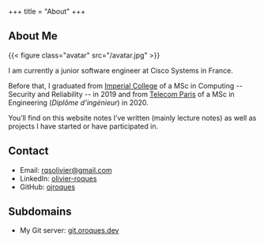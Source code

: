 +++
title = "About"
+++

## About Me

{{< figure class="avatar" src="/avatar.jpg" >}}

I am currently a junior software engineer at Cisco Systems in France.

Before that, I graduated from [Imperial College](https://www.imperial.ac.uk/study/pg/computing/secure-software-systems/)
of a MSc in Computing -- Security and Reliability -- in 2019 and from
[Telecom Paris](https://www.telecom-paris.fr/en/home) of a MSc in Engineering
(*Diplôme d’ingénieur*) in 2020.

You’ll find on this website notes I’ve written (mainly lecture notes) as well
as projects I have started or have participated in.

## Contact

* Email: [rqsolivier@gmail.com](mailto:rqsolivier@gmail.com)
* LinkedIn: [olivier-roques](https://www.linkedin.com/in/olivier-roques/)
* GitHub: [ojroques](https://github.com/ojroques)

## Subdomains

* My Git server: [git.oroques.dev](https://git.oroques.dev/olivier)
